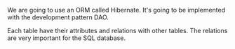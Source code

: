 We are going to use an ORM called Hibernate. It's going to be implemented with the development pattern DAO.

Each table have their attributes and relations with other tables. The relations are very important for the SQL database.

